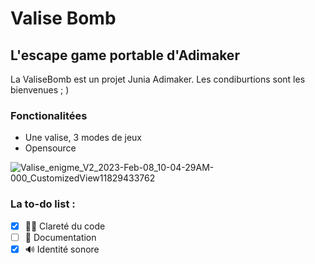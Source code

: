 # Valise Bomb

## L'escape game portable d'Adimaker

La ValiseBomb est un projet Junia Adimaker. Les condiburtions sont les bienvenues ; )

### Fonctionalitées

- Une valise, 3 modes de jeux
- Opensource

![Valise_enigme_V2_2023-Feb-08_10-04-29AM-000_CustomizedView11829433762](https://user-images.githubusercontent.com/46867831/217503195-ee3777cf-799d-457b-8833-41d83263f879.png)
### La to-do list :

- [X] 👨‍💻 Clareté du code
- [ ] 📖 Documentation
- [X] 🔊 Identité sonore
